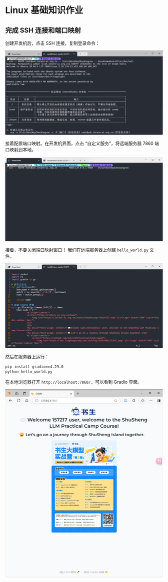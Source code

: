 # Linux 基础知识作业

## 完成 SSH 连接和端口映射


创建开发机后，点击 SSH 连接，复制登录命令：

![](./linux_01.jpg)



接着配置端口映射。在开发机界面，点击 “自定义服务”，将远端服务器 7860 端口映射到本地。

![](./linux_02.jpg)


接着，不要关闭端口映射窗口！
我们在远端服务器上创建  `hello_world.py` 文件。

![](./linux_03.jpg)

然后在服务器上运行：

```bash
pip install gradio==4.29.0
python hello_world.py
```

在本地浏览器打开 `http://localhost:7860/`，可以看到 Gradio 界面。

![](./linux_04.jpg)
